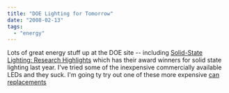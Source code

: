 ```yaml
---
title: "DOE Lighting for Tomorrow"
date: "2008-02-13"
tags: 
  - "energy"
---
```


Lots of great energy stuff up at the DOE site -- including [Solid-State Lighting: Research Highlights](http://www.netl.doe.gov/ssl/lft.html "Solid-State Lighting: Research Highlights") which has their award winners for solid state lighting last year. I've tried some of the inexpensive commercially available LEDs and they suck. I'm going ty try out one of these more expensive [can replacements](http://www.llfinc.com/index.aspx)
